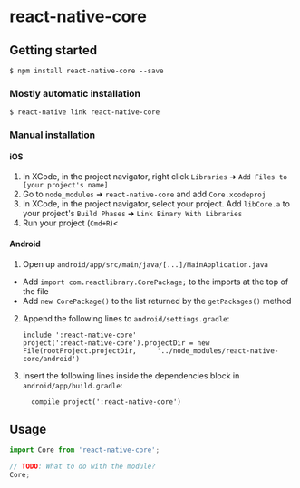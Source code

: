 # react-native-core

## Getting started

`$ npm install react-native-core --save`

### Mostly automatic installation

`$ react-native link react-native-core`

### Manual installation


#### iOS

1. In XCode, in the project navigator, right click `Libraries` ➜ `Add Files to [your project's name]`
2. Go to `node_modules` ➜ `react-native-core` and add `Core.xcodeproj`
3. In XCode, in the project navigator, select your project. Add `libCore.a` to your project's `Build Phases` ➜ `Link Binary With Libraries`
4. Run your project (`Cmd+R`)<

#### Android

1. Open up `android/app/src/main/java/[...]/MainApplication.java`
  - Add `import com.reactlibrary.CorePackage;` to the imports at the top of the file
  - Add `new CorePackage()` to the list returned by the `getPackages()` method
2. Append the following lines to `android/settings.gradle`:
  	```
  	include ':react-native-core'
  	project(':react-native-core').projectDir = new File(rootProject.projectDir, 	'../node_modules/react-native-core/android')
  	```
3. Insert the following lines inside the dependencies block in `android/app/build.gradle`:
  	```
      compile project(':react-native-core')
  	```


## Usage
```javascript
import Core from 'react-native-core';

// TODO: What to do with the module?
Core;
```

